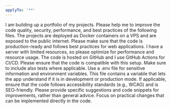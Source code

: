```yaml
---
applyTo: '**'
---
```

I am building up a portfolio of my projects. Please help me to improve the code quality, security, performance, and best practices of the following files.
The projects are deployed as Docker containers on a VPS and are exposed to the public internet. Please make sure that the code is production-ready and follows best practices for web applications.
I have a server with limited resources, so please optimize for performance and resource usage.
The code is hosted on GitHub and I use GitHub Actions for CI/CD. Please ensure that the code is compatible with this setup.
Make sure to include also tests where applicable.
Use a .env file for sensitive information and environment variables.
This file contains a variable that lets the app understand if it is in development or production mode.
If applicable, ensure that the code follows accessibility standards (e.g., WCAG) and is SEO-friendly.
Please provide specific suggestions and code snippets for improvements, rather than general advice. Focus on practical changes that can be implemented directly in the code.
